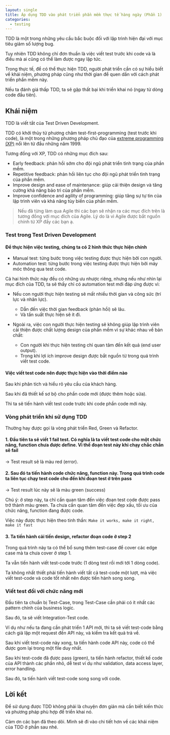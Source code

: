 ```yaml
---
layout: single
title: Áp dụng TDD vào phát triển phần mềm thực tế hàng ngày (Phần 1)
categories:
  - testing
---
```


TDD là một trong những yêu cầu bắc buộc đối với lập trình hiện đại với mục tiêu giảm số lượng bug.

Tuy nhiên TDD không chỉ đơn thuần là việc viết test trước khi code và là điều mà ai cũng có thể làm được ngay lập tức.

Trong thực tế, để có thể thực hiện TDD, người phát triển cần có sự hiểu biết về khái niệm, phương pháp cũng như thời gian để quen dần với cách phát triển phần mềm này.

Nếu ta đánh giá thấp TDD, ta sẽ gặp thất bại khi triển khai nó (ngay từ dòng code đầu tiên).

## Khái niệm

TDD là viết tắt của Test Driven Development.

TDD có khởi thủy từ phương châm test-first-programming (test trước khi code), là một trong những phương pháp chủ đạo của [extreme programming (XP)](https://en.wikipedia.org/wiki/Extreme_programming) nổi lên từ đầu những năm 1999.

Tương đồng với XP, TDD có những mục đích sau:

- Early feedback: phản hồi sớm cho đội ngũ phát triển tình trạng của phần mềm.
- Repetitive feedback: phản hồi liên tục cho đội ngũ phát triển tình trạng của phần mềm.
- Improve design and ease of maintenance: giúp cải thiện design và tăng cường khả năng bảo trì của phần mềm.
- Improve confidence and agility of programming: giúp tăng sự tự tin của lập trình viên và khả năng tùy biến của phần mềm.

> Nếu đã từng làm qua Agile thì các bạn sẽ nhận ra các mục đích trên là tương đồng với mục đích của Agile. Lý do là vì Agile được bắt nguồn chính từ XP đấy các bạn ạ.

### Test trong Test Driven Development

#### Để thực hiện việc testing, chúng ta có 2 hình thức thực hiện chính

- Manual test: từng bước trong việc testing được thực hiện bởi con người.
- Automation test: từng bước trong việc testing được thực hiện bởi máy móc thông qua test code.

Cả hai hình thức này đều có những ưu nhược riêng, nhưng nếu như nhìn lại mục đích của TDD, ta sẽ thấy chỉ có automation test mới đáp ứng được vì:

- Nếu con người thực hiện testing sẽ mất nhiều thời gian và công sức (trí lực và nhân lực).
  - Dẫn đến việc thời gian feedback (phản hồi) sẽ lâu.
  - Và tần suất thực hiện sẽ ít đi.

- Ngoài ra, việc con người thực hiện testing sẽ không giúp lập trình viên cải thiện được chất lượng design của phần mềm vì sự khác nhau về bản chất:
  - Con người khi thực hiện testing chỉ quan tâm đến kết quả (end user output).
  - Trong khi lợi ích improve design được bắt nguồn từ trong quá trình viết test code.

#### Việc viết test code nên được thực hiện vào thời điểm nào

Sau khi phân tích và hiểu rõ yêu cầu của khách hàng.

Sau khi đã thiết kế sơ bộ cho phần code mới (được thêm hoặc sửa).

Thì ta sẽ tiến hành viết test code trước khi code phần code mới này.

### Vòng phát triển khi sử dụng TDD

Thường hay được gọi là vòng phát triển Red, Green và Refactor.

#### 1. Đầu tiên ta sẽ viết 1 fail test. Có nghĩa là ta viết test code cho một chức năng, function chưa được define. Vì thế đoạn test này khi chạy chắc chắn sẽ fail

-> Test result sẽ là màu red (error).

#### 2. Sau đó ta tiến hành code chức năng, function này. Trong quá trình code ta liên tục chạy test code cho đến khi đoạn test ở trên pass

-> Test result lúc này sẽ là màu green (success)

Chú ý: ở step này, ta chỉ cần quan tâm đến việc đoạn test code được pass trở thành màu green. Ta chưa cần quan tâm đến việc đẹp xấu, tối ưu của chức năng, function đang được code.

Việc này được thực hiện theo tinh thần: `Make it works, make it right, make it fast`

#### 3. Ta tiến hành cải tiến design, refactor đoạn code ở step 2

Trong quá trình này ta có thể bổ sung thêm test-case để cover các edge case mà ta chưa cover ở step 1.

Ta vẫn tiến hành viết test-code trước (1 dòng test rồi mới tới 1 dòng code).

Ta không nhất thiết phải tiến hành viết tất cả test-code một lượt, mà việc viết test-code và code tốt nhất nên được tiến hành song song.

### Viết test đối với chức năng mới

Đầu tiên ta chuẩn bị Test-Case, trong Test-Case cần phải có ít nhất các pattern chính của business logic.

Sau đó, ta sẽ viết Integration-Test code.

Ví dụ như nếu ta đang cần phát triển 1 API mới, thì ta sẽ viết test-code bằng cách giả lập một request đến API này, và kiểm tra kết quả trả về.

Sau khi viết test-code này xong, ta tiến hành code API này, code có thể được gom lại trong một file duy nhất.

Sau khi test-code đã được pass (green), ta tiến hành refactor, thiết kế code của API thành các phần nhỏ, dễ test ví dụ như validation, data access layer, error handling.

Sau đó, ta tiến hành viết test-code song song với code.

## Lời kết

Để sử dụng được TDD không phải là chuyện đơn giản mà cần biết kiến thức và phương pháp phù hợp để triển khai nó.

Cảm ơn các bạn đã theo dõi. Mình sẽ đi vào chi tiết hơn về các khái niệm của TDD ở phần sau nhé.

